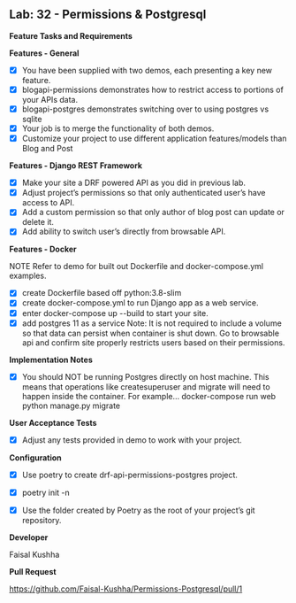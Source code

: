 ## Lab: 32 - Permissions & Postgresql

**Feature Tasks and Requirements**

**Features - General**

- [x] You have been supplied with two demos, each presenting a key new feature.
- [x] blogapi-permissions demonstrates how to restrict access to portions of your APIs data.
- [x] blogapi-postgres demonstrates switching over to using postgres vs sqlite
- [x] Your job is to merge the functionality of both demos.
- [x] Customize your project to use different application features/models than Blog and Post

**Features - Django REST Framework**

- [x] Make your site a DRF powered API as you did in previous lab.
- [x] Adjust project’s permissions so that only authenticated user’s have access to API.
- [x] Add a custom permission so that only author of blog post can update or delete it.
- [x] Add ability to switch user’s directly from browsable API.

**Features - Docker**

NOTE Refer to demo for built out Dockerfile and docker-compose.yml examples.

- [x] create Dockerfile based off python:3.8-slim
- [x] create docker-compose.yml to run Django app as a web service.
- [x] enter docker-compose up --build to start your site.
- [x] add postgres 11 as a service
      Note: It is not required to include a volume so that data can persist when container is shut down.
      Go to browsable api and confirm site properly restricts users based on their permissions.

**Implementation Notes**

- [x] You should NOT be running Postgres directly on host machine.
      This means that operations like createsuperuser and migrate will need to happen inside the container.
      For example…
      docker-compose run web python manage.py migrate

**User Acceptance Tests**

- [x] Adjust any tests provided in demo to work with your project.

**Configuration**

- [x] Use poetry to create drf-api-permissions-postgres project.

- [x] poetry init -n

- [x] Use the folder created by Poetry as the root of your project’s git repository.

**Developer**

Faisal Kushha

**Pull Request**

https://github.com/Faisal-Kushha/Permissions-Postgresql/pull/1
